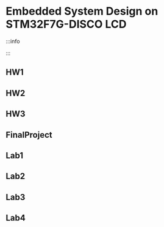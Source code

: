 # Embedded System Design on STM32F7G-DISCO LCD 
:::info

:::

## HW1

## HW2

## HW3

## FinalProject

## Lab1

## Lab2

## Lab3

## Lab4
